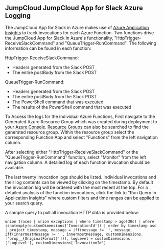 ## JumpCloud JumpCloud App for Slack Azure Logging

The JumpCloud App for Slack in Azure makes use of [Azure Application Insights](https://azure.microsoft.com/en-us/services/monitor/#features) to track invocations for each Azure Function. Two functions drive the JumpCloud App for Slack in Azure's functionality, "HttpTrigger-ReceiveSlackCommand"
and "QueueTrigger-RunCommand". The following information can be found in each function:

HttpTrigger-ReceiveSlackCommand:
- Headers generated from the Slack POST
- The entire postBody from the Slack POST

QueueTrigger-RunCommand:
- Headers generated from the Slack POST
- The entire postBody from the Slack POST
- The PowerShell command that was executed
- The results of the PowerShell command that was executed

To Access the logs for the individual Azure Functions, First navigate to the Generated Azure Resource Group which was created during deployment to your [Azure Console](https://portal.azure.com/#home). [Resource Groups](https://portal.azure.com/#blade/HubsExtension/BrowseResourceGroups) can also be searched to find the generated resource group. Within the resource group select the corresponding Function App and select "Functions" from the left navigation column.

After selecting either "HttpTrigger-ReceiveSlackCommand" or the "QueueTrigger-RunCommand" function, select "Monitor" from the left navigation column. A detailed log of each function invocation should be available.

The last twenty invocation logs should be listed. Individual invocations and their log contents can be viewed by clicking on the timestamp. By default the invocation log will be ordered with the most recent at the top. For a detailed analysis of the function invocations, click the link to "Run Query In Application Insights" where custom filters and time ranges can be applied to your search query.

A sample query to pull all invocation HTTP data is provided below:

```
union traces | union exceptions | where timestamp > ago(30d) | where isnotempty(customDimensions['InvocationId']) | order by timestamp asc | project timestamp, message = iff(message != '', message, iff(innermostMessage != '', innermostMessage, customDimensions.['prop__{OriginalFormat}'])), logLevel = customDimensions.['LogLevel'], customDimensions['InvocationId']
```
